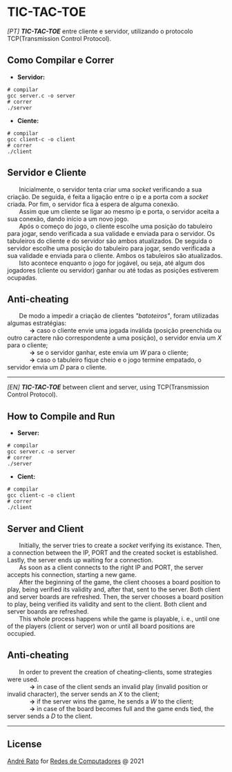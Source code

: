 
# TIC-TAC-TOE

*[PT]* ***TIC-TAC-TOE*** entre cliente e servidor, utilizando o protocolo TCP(Transmission Control Protocol).


## Como Compilar e Correr

* **Servidor:**
```
# compilar
gcc server.c -o server
# correr
./server
```

* **Ciente:**
```
# compilar
gcc client-c -o client 
# correr
./client
```

## Servidor e Cliente
&nbsp;&nbsp;&nbsp;&nbsp;&nbsp;&nbsp; Inicialmente, o servidor tenta criar uma *socket* verificando a sua criação. De seguida, é feita a ligação entre o ip e a porta com a *socket* criada. Por fim, o servidor fica à espera de alguma conexão.  
&nbsp;&nbsp;&nbsp;&nbsp;&nbsp;&nbsp; Assim que um cliente se ligar ao mesmo ip e porta, o servidor aceita a sua conexão, dando início a um novo jogo.  
&nbsp;&nbsp;&nbsp;&nbsp;&nbsp;&nbsp; Após o começo do jogo, o cliente escolhe uma posição do tabuleiro para jogar, sendo verificada a sua validade e enviada para o servidor. Os tabuleiros do cliente e do servidor são ambos atualizados. De seguida o servidor escolhe uma posição do tabuleiro para jogar, sendo verificada a sua validade e enviada para o cliente. Ambos os tabuleiros são atualizados.  
&nbsp;&nbsp;&nbsp;&nbsp;&nbsp;&nbsp; Isto acontece enquanto o jogo for jogável, ou seja, até algum dos jogadores (cliente ou servidor) ganhar ou até todas as posições estiverem ocupadas.

## Anti-cheating
&nbsp;&nbsp;&nbsp;&nbsp;&nbsp;&nbsp; De modo a impedir a criação de clientes *"batoteiros"*, foram utilizadas algumas estratégias:  
&nbsp;&nbsp;&nbsp;&nbsp;&nbsp;&nbsp;&nbsp;&nbsp;&nbsp;&nbsp;&nbsp;&nbsp; **->** caso o cliente envie uma jogada inválida (posição preenchida ou outro caractere não correspondente a uma posição), o servidor envia um *X* para o cliente;  
&nbsp;&nbsp;&nbsp;&nbsp;&nbsp;&nbsp;&nbsp;&nbsp;&nbsp;&nbsp;&nbsp;&nbsp; **->** se o servidor ganhar, este envia um *W* para o cliente;  
&nbsp;&nbsp;&nbsp;&nbsp;&nbsp;&nbsp;&nbsp;&nbsp;&nbsp;&nbsp;&nbsp;&nbsp; **->** caso o tabuleiro fique cheio e o jogo termine empatado, o servidor envia um *D* para o cliente.

---

*[EN]* ***TIC-TAC-TOE*** between client and server, using TCP(Transmission Control Protocol).


## How to Compile and Run

* **Server:**
```
# compilar
gcc server.c -o server
# correr
./server
```

* **Cient:**
```
# compilar
gcc client-c -o client 
# correr
./client
```

## Server and Client
&nbsp;&nbsp;&nbsp;&nbsp;&nbsp;&nbsp; Initially, the server tries to create a *socket* verifying its existance. Then, a connection between the IP, PORT and the created socket is established. Lastly, the server ends up waiting for a connection.  
&nbsp;&nbsp;&nbsp;&nbsp;&nbsp;&nbsp; As soon as a client connects to the right IP and PORT, the server accepts his connection, starting a new game.  
&nbsp;&nbsp;&nbsp;&nbsp;&nbsp;&nbsp; After the beginning of the game, the client chooses a board position to play, being verified its validity and, after that, sent to the server. Both client and server boards are refreshed. Then, the server chooses a board position to play, being verified its validity and sent to the client. Both client and server boards are refreshed.   
&nbsp;&nbsp;&nbsp;&nbsp;&nbsp;&nbsp; This whole process happens while the game is playable, i. e., until one of the players (client or server) won or until all board positions are occupied.  

## Anti-cheating
&nbsp;&nbsp;&nbsp;&nbsp;&nbsp;&nbsp; In order to prevent the creation of cheating-clients, some strategies were used.  
&nbsp;&nbsp;&nbsp;&nbsp;&nbsp;&nbsp;&nbsp;&nbsp;&nbsp;&nbsp;&nbsp;&nbsp; **->** in case of the client sends an invalid play (invalid position or invalid character), the server sends an *X* to the client;  
&nbsp;&nbsp;&nbsp;&nbsp;&nbsp;&nbsp;&nbsp;&nbsp;&nbsp;&nbsp;&nbsp;&nbsp; **->** if the server wins the game, he sends a *W* to the client;  
&nbsp;&nbsp;&nbsp;&nbsp;&nbsp;&nbsp;&nbsp;&nbsp;&nbsp;&nbsp;&nbsp;&nbsp; **->** in case of the board becomes full and the game ends tied, the server sends a *D* to the client.  

---

## License
[André Rato](https://github.com/andresrato9) for [Redes de Computadores](https://www.moodle.uevora.pt/2021/course/view.php?id=1691) @ 2021
